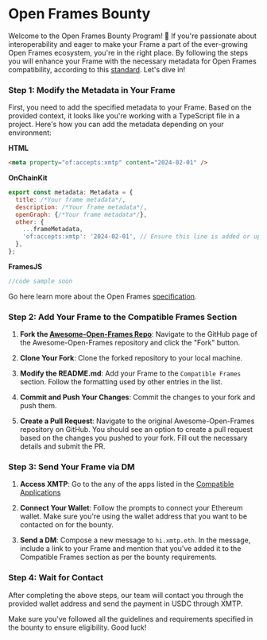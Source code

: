 # Open Frames Bounty

Welcome to the Open Frames Bounty Program! 🚀 If you're passionate about interoperability and eager to make your Frame a part of the ever-growing Open Frames ecosystem, you're in the right place. By following the steps you will enhance your Frame with the necessary metadata for Open Frames compatibility, according to this [standard](https://github.com/open-frames/standard). Let's dive in!

### Step 1: Modify the Metadata in Your Frame

First, you need to add the specified metadata to your Frame. Based on the provided context, it looks like you're working with a TypeScript file in a project. Here's how you can add the metadata depending on your environment:

**HTML**

```html
<meta property="of:accepts:xmtp" content="2024-02-01" />
```

**OnChainKit**

```jsx
export const metadata: Metadata = {
  title: /*Your frame metadata*/,
  description: /*Your frame metadata*/,
  openGraph: {/*Your frame metadata*/},
  other: {
    ...frameMetadata,
    'of:accepts:xmtp': '2024-02-01', // Ensure this line is added or updated
  },
};
```

**FramesJS**

```jsx
//code sample soon
```

Go here learn more about the Open Frames [specification](https://github.com/open-frames/standard).

### Step 2: Add Your Frame to the Compatible Frames Section

1. **Fork the [Awesome-Open-Frames Repo](https://github.com/open-frames/awesome-open-frames)**: Navigate to the GitHub page of the Awesome-Open-Frames repository and click the "Fork" button.

2. **Clone Your Fork**: Clone the forked repository to your local machine.

3. **Modify the README.md**: Add your Frame to the `Compatible Frames` section. Follow the formatting used by other entries in the list.

4. **Commit and Push Your Changes**: Commit the changes to your fork and push them.

5. **Create a Pull Request**: Navigate to the original Awesome-Open-Frames repository on GitHub. You should see an option to create a pull request based on the changes you pushed to your fork. Fill out the necessary details and submit the PR.

### Step 3: Send Your Frame via DM

1. **Access XMTP**: Go to the any of the apps listed in the [Compatible Applications](https://github.com/open-frames/awesome-open-frames?tab=readme-ov-file#compatible-messaging-apps)

2. **Connect Your Wallet**: Follow the prompts to connect your Ethereum wallet. Make sure you're using the wallet address that you want to be contacted on for the bounty.

3. **Send a DM**: Compose a new message to `hi.xmtp.eth`. In the message, include a link to your Frame and mention that you've added it to the Compatible Frames section as per the bounty requirements.

### Step 4: Wait for Contact

After completing the above steps, our team will contact you through the provided wallet address and send the payment in USDC through XMTP.

Make sure you've followed all the guidelines and requirements specified in the bounty to ensure eligibility.
Good luck!

